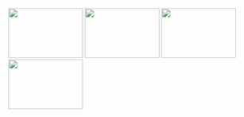 <div id="header" aling="center">
  <img
    src="https://live.mrf.io/statics/i/ps/www.muylinux.com/wp-content/uploads/2019/01/mongodb.png?width=1200&enable=upscale"
    width="150px"
    height="100px"
    alt="" />
  <img
    src="https://encrypted-tbn0.gstatic.com/images?q=tbn:ANd9GcQpNvJ568uCXtl0B60o0sWVc1xLXkEdpBLBUg&usqp=CAU"
    alt=""
    width="150px"
    height="100px" />
  <img
    src="https://encrypted-tbn0.gstatic.com/images?q=tbn:ANd9GcToxjpNRTS8lgTN2AFMdpsBwvF5zguP2PJL-g&usqp=CAU"
    alt=""
    width="150px"
    height="100px" />
  <img
    src="https://www.muylinux.com/wp-content/uploads/2022/04/nodejs.png"
    alt=""
    width="150px"
    height="100px" />
</div>

